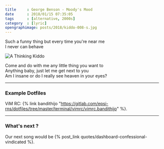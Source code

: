 ```yaml
---
title     : George Benson - Moody's Mood
date      : 2018/01/15 07:35:05
tags      : [alternative, 2000s]
category  : [lyric]
opengraphimage: posts/2018/kiddo-008-s.jpg
---
```


Such a funny thing but every time you're near me  
I never can behave 
<!-- more -->

![A Thinking Kiddo](/posts/2018/kiddo-007.jpg)

Come and do with me any little thing you want to  
Anything baby, just let me get next to you  
Am I insane or do I really see heaven in your eyes?


-- -- --

### Example Dotfiles

ViM RC: {% link bandithijo "https://gitlab.com/epsi-rns/dotfiles/tree/master/terminal/vimrc/vimrc.bandithijo" %}.

-- -- --

### What's next ?

Our next song would be {% post_link quotes/dashboard-confessional-vindicated %}.


